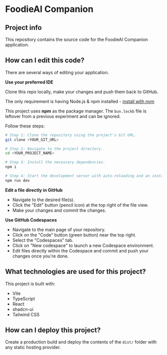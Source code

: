# FoodieAI Companion

## Project info

This repository contains the source code for the FoodieAI Companion
application.

## How can I edit this code?

There are several ways of editing your application.

**Use your preferred IDE**

Clone this repo locally, make your changes and push them back to GitHub.

The only requirement is having Node.js & npm installed - [install with nvm](https://github.com/nvm-sh/nvm#installing-and-updating)

This project uses **npm** as the package manager. The `bun.lockb` file is leftover
from a previous experiment and can be ignored.

Follow these steps:

```sh
# Step 1: Clone the repository using the project's Git URL.
git clone <YOUR_GIT_URL>

# Step 2: Navigate to the project directory.
cd <YOUR_PROJECT_NAME>

# Step 3: Install the necessary dependencies.
npm i

# Step 4: Start the development server with auto-reloading and an instant preview.
npm run dev
```

**Edit a file directly in GitHub**

- Navigate to the desired file(s).
- Click the "Edit" button (pencil icon) at the top right of the file view.
- Make your changes and commit the changes.

**Use GitHub Codespaces**

- Navigate to the main page of your repository.
- Click on the "Code" button (green button) near the top right.
- Select the "Codespaces" tab.
- Click on "New codespace" to launch a new Codespace environment.
- Edit files directly within the Codespace and commit and push your changes once you're done.

## What technologies are used for this project?

This project is built with:

- Vite
- TypeScript
- React
- shadcn-ui
- Tailwind CSS

## How can I deploy this project?

Create a production build and deploy the contents of the `dist/` folder with any
static hosting provider.
